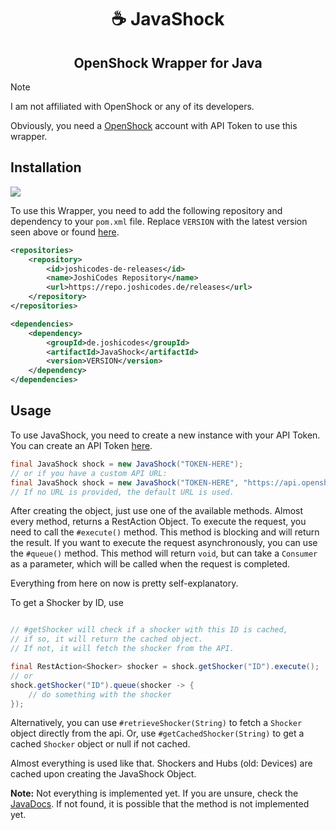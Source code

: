 <div align="center">

# ☕ JavaShock
## OpenShock Wrapper for Java

</div>

> [!Note]
> 
> I am not affiliated with OpenShock or any of its developers.

Obviously, you need a [OpenShock](https://openshock.org) account with API Token to use this wrapper.

## Installation
<img src="https://repo.joshicodes.de/api/badge/latest/releases/de/joshicodes/JavaShock?prefix=v&name=Version">

To use this Wrapper, you need to add the following repository and dependency to your `pom.xml` file.
Replace `VERSION` with the latest version seen above or found [here](https://github.com/JoshiCodes/JavaShock/releases).

```xml
<repositories>
    <repository>
        <id>joshicodes-de-releases</id>
        <name>JoshiCodes Repository</name>
        <url>https://repo.joshicodes.de/releases</url>
    </repository>
</repositories>
```

```xml
<dependencies>
    <dependency>
        <groupId>de.joshicodes</groupId>
        <artifactId>JavaShock</artifactId>
        <version>VERSION</version>
    </dependency>
</dependencies>
```
## Usage
To use JavaShock, you need to create a new instance with your API Token.
You can create an API Token [here](https://openshock.app/#/dashboard/tokens).

```java
final JavaShock shock = new JavaShock("TOKEN-HERE");
// or if you have a custom API URL:
final JavaShock shock = new JavaShock("TOKEN-HERE", "https://api.openshock.app");
// If no URL is provided, the default URL is used.
```

After creating the object, just use one of the available methods.
Almost every method, returns a RestAction Object. To execute the request, you need to call the `#execute()` method.
This method is blocking and will return the result.
If you want to execute the request asynchronously, you can use the `#queue()` method.
This method will return `void`, but can take a `Consumer` as a parameter, which will be called when the request is completed.

Everything from here on now is pretty self-explanatory. <br>

To get a Shocker by ID, use
```java

// #getShocker will check if a shocker with this ID is cached,
// if so, it will return the cached object.
// If not, it will fetch the shocker from the API.

final RestAction<Shocker> shocker = shock.getShocker("ID").execute();
// or
shock.getShocker("ID").queue(shocker -> {
    // do something with the shocker
});
```
Alternatively, you can use `#retrieveShocker(String)` to fetch a `Shocker` object directly from the api.
Or, use `#getCachedShocker(String)` to get a cached `Shocker` object or null if not cached.

Almost everything is used like that. Shockers and Hubs (old: Devices) are cached upon creating the JavaShock Object.

<b>Note:</b> Not everything is implemented yet. If you are unsure, check the [JavaDocs](https://repo.joshicodes.de/javadoc/releases/de/joshicodes/JavaShock/latest). If not found, it is possible that the method is not implemented yet.